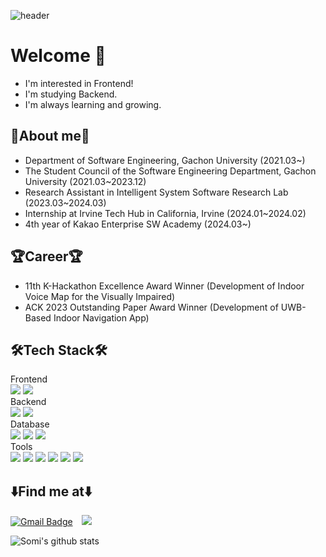 ![header](https://capsule-render.vercel.app/api?type=waving&text=Nam%20Somi)
# Welcome 👋
* I'm interested in Frontend!
* I'm studying Backend.
* I'm always learning and growing.
## 🐰About me🐰
* Department of Software Engineering, Gachon University (2021.03~)
* The Student Council of the Software Engineering Department, Gachon University (2021.03~2023.12)
* Research Assistant in Intelligent System Software Research Lab (2023.03~2024.03)
* Internship at Irvine Tech Hub in California, Irvine (2024.01~2024.02)
* 4th year of Kakao Enterprise SW Academy (2024.03~)

## 🏆Career🏆
* 11th K-Hackathon Excellence Award Winner (Development of Indoor Voice Map for the Visually Impaired)
* ACK 2023 Outstanding Paper Award Winner (Development of UWB-Based Indoor Navigation App)

## 🛠️Tech Stack🛠️
Frontend  
<img src="https://img.shields.io/badge/React-61DAFB?style=flat-square&logo=React&logoColor=white"/></a>
<img src="https://img.shields.io/badge/JavaScript-F7DF1E?style=flat-square&logo=javascript&logoColor=white"/></a>  
Backend  
<img src="https://img.shields.io/badge/JAVA-007396?style=flat&logo=Java&logoColor=white"/>
<img src="https://img.shields.io/badge/SpringBoot-6DB33F?style=flat-square&logo=springboot&logoColor=white"/></a>  
Database  
<img src="https://img.shields.io/badge/Firebase-FFCA28?style=flat-square&logo=firebase&logoColor=white"/></a>
<img src="https://img.shields.io/badge/MySQL-4479A1?style=flat-square&logo=mysql&logoColor=white"/></a>
<img src="https://img.shields.io/badge/MongoDB-47A248?style=flat-square&logo=mongodb&logoColor=white"/></a>  
Tools  
<img src="https://img.shields.io/badge/VisualStudio-5C2D91?style=flat-square&logo=visualstudio&logoColor=white"/></a>
<img src="https://img.shields.io/badge/VisualStudioCode-007ACC?style=flat-square&logo=visualstudiocode&logoColor=white"/></a>
<img src="https://img.shields.io/badge/Eclipse-2C2255?style=flat-square&logo=eclipseide&logoColor=white"/></a>
<img src="https://img.shields.io/badge/IntelliJ-000000?style=flat-square&logo=intellijidea&logoColor=white"/></a>
<img src="https://img.shields.io/badge/Jupyter-F37626?style=flat-square&logo=jupyter&logoColor=white"/></a>
<img src="https://img.shields.io/badge/AndroidStudio-3DDC84?style=flat-square&logo=androidstudio&logoColor=white"/></a>  

## ⬇️Find me at⬇️
[![Gmail Badge](https://img.shields.io/badge/Gmail-d14836?style=flat-square&logo=Gmail&logoColor=white&link=mailto:somi4219@gmail.com)](mailto:somi4219@gmail.com)
<a href="https://instagram.com/ns0mmy">
    <img 
        src="http://img.shields.io/badge/-Instagram-black?style=flat&logo=Instagram&link=https://instagram.com/ns0mmy/"
        style="height : auto; margin-left : 10px; margin-right : 10px;"/>
</a>

![Somi's github stats](https://github-readme-stats.vercel.app/api?username=somi4219&count_private=true&show_icons=true&theme=buefy)
